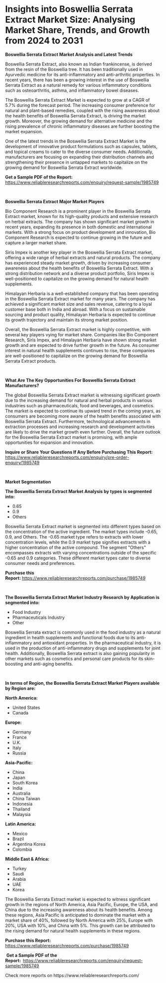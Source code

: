 <p><h1>Insights into Boswellia Serrata Extract Market Size: Analysing Market Share, Trends, and Growth from 2024 to 2031</h1></p><p><strong>Boswellia Serrata Extract Market Analysis and Latest Trends</strong></p>
<p><p>Boswellia Serrata Extract, also known as Indian frankincense, is derived from the resin of the Boswellia tree. It has been traditionally used in Ayurvedic medicine for its anti-inflammatory and anti-arthritic properties. In recent years, there has been a growing interest in the use of Boswellia Serrata Extract as a natural remedy for various inflammatory conditions such as osteoarthritis, asthma, and inflammatory bowel diseases.</p><p>The Boswellia Serrata Extract Market is expected to grow at a CAGR of 5.7% during the forecast period. The increasing consumer preference for natural and plant-based remedies, coupled with the rising awareness about the health benefits of Boswellia Serrata Extract, is driving the market growth. Moreover, the growing demand for alternative medicine and the rising prevalence of chronic inflammatory diseases are further boosting the market expansion.</p><p>One of the latest trends in the Boswellia Serrata Extract Market is the development of innovative product formulations such as capsules, tablets, and topical creams to cater to the diverse consumer needs. Additionally, manufacturers are focusing on expanding their distribution channels and strengthening their presence in untapped markets to capitalize on the growing demand for Boswellia Serrata Extract worldwide.</p></p>
<p><strong>Get a Sample PDF of the Report:&nbsp;</strong> <a href="https://www.reliableresearchreports.com/enquiry/request-sample/1985749">https://www.reliableresearchreports.com/enquiry/request-sample/1985749</a></p>
<p>&nbsp;</p>
<p><strong>Boswellia Serrata Extract Major Market Players</strong></p>
<p><p>Bio Component Research is a prominent player in the Boswellia Serrata Extract market, known for its high-quality products and extensive research on herbal extracts. The company has shown significant market growth in recent years, expanding its presence in both domestic and international markets. With a strong focus on product development and innovation, Bio Component Research is expected to continue growing in the future and capture a larger market share.</p><p>Siris Impex is another key player in the Boswellia Serrata Extract market, offering a wide range of herbal extracts and natural products. The company has experienced steady market growth, driven by increasing consumer awareness about the health benefits of Boswellia Serrata Extract. With a strong distribution network and a diverse product portfolio, Siris Impex is well-positioned to capitalize on the growing demand for natural health supplements.</p><p>Himalayan Herbaria is a well-established company that has been operating in the Boswellia Serrata Extract market for many years. The company has achieved a significant market size and sales revenue, catering to a loyal customer base both in India and abroad. With a focus on sustainable sourcing and product quality, Himalayan Herbaria is expected to continue its growth trajectory and maintain its strong market position.</p><p>Overall, the Boswellia Serrata Extract market is highly competitive, with several key players vying for market share. Companies like Bio Component Research, Siris Impex, and Himalayan Herbaria have shown strong market growth and are expected to drive further growth in the future. As consumer interest in natural health supplements continues to rise, these companies are well-positioned to capitalize on the growing demand for Boswellia Serrata Extract products.</p></p>
<p>&nbsp;</p>
<p><strong>What Are The Key Opportunities For Boswellia Serrata Extract Manufacturers?</strong></p>
<p><p>The global Boswellia Serrata Extract market is witnessing significant growth due to the increasing demand for natural and herbal products in various industries such as pharmaceuticals, food and beverages, and cosmetics. The market is expected to continue its upward trend in the coming years, as consumers are becoming more aware of the health benefits associated with Boswellia Serrata Extract. Furthermore, technological advancements in extraction processes and increasing research and development activities are likely to drive the market growth even further. Overall, the future outlook for the Boswellia Serrata Extract market is promising, with ample opportunities for expansion and innovation.</p></p>
<p><strong>Inquire or Share Your Questions If Any Before Purchasing This Report:</strong> <a href="https://www.reliableresearchreports.com/enquiry/pre-order-enquiry/1985749">https://www.reliableresearchreports.com/enquiry/pre-order-enquiry/1985749</a></p>
<p>&nbsp;</p>
<p><strong>Market Segmentation</strong></p>
<p><strong>The Boswellia Serrata Extract Market Analysis by types is segmented into:</strong></p>
<p><ul><li>0.65</li><li>0.9</li><li>Others</li></ul></p>
<p><p>Boswellia Serrata Extract market is segmented into different types based on the concentration of the active ingredient. The market types include -0.65, 0.9, and Others. The -0.65 market type refers to extracts with lower concentration levels, while the 0.9 market type signifies extracts with a higher concentration of the active compound. The segment "Others" encompasses extracts with varying concentrations outside of the specific -0.65 and 0.9 categories. These different market types cater to diverse consumer needs and preferences.</p></p>
<p><strong>Purchase this Report:&nbsp;</strong><a href="https://www.reliableresearchreports.com/purchase/1985749">https://www.reliableresearchreports.com/purchase/1985749</a></p>
<p>&nbsp;</p>
<p><strong>The Boswellia Serrata Extract Market Industry Research by Application is segmented into:</strong></p>
<p><ul><li>Food Industry</li><li>Pharmaceuticals Industry</li><li>Other</li></ul></p>
<p><p>Boswellia Serrata extract is commonly used in the food industry as a natural ingredient in health supplements and functional foods due to its anti-inflammatory and antioxidant properties. In the pharmaceutical industry, it is used in the production of anti-inflammatory drugs and supplements for joint health. Additionally, Boswellia Serrata extract is also gaining popularity in other markets such as cosmetics and personal care products for its skin-boosting and anti-aging benefits.</p></p>
<p>&nbsp;</p>
<p><strong>In terms of Region, the Boswellia Serrata Extract Market Players available by Region are:</strong></p>
<p>
    <p> <strong> North America: </strong>
        <ul>
            <li>United States</li>
            <li>Canada</li>
        </ul>
        </p> 
    <p> <strong> Europe: </strong>
        <ul>
            <li>Germany</li>
            <li>France</li>
            <li>U.K.</li>
            <li>Italy</li>
            <li>Russia</li>
        </ul>
        </p> 
    <p> <strong> Asia-Pacific: </strong>
        <ul>
            <li>China</li>
            <li>Japan</li>
            <li>South Korea</li>
            <li>India</li>
            <li>Australia</li>
            <li>China Taiwan</li>
            <li>Indonesia</li>
            <li>Thailand</li>
            <li>Malaysia</li>
        </ul>
        </p> 
    <p> <strong> Latin America: </strong>
        <ul>
            <li>Mexico</li>
            <li>Brazil</li>
            <li>Argentina Korea</li>
            <li>Colombia</li>
        </ul>
        </p> 
    <p> <strong> Middle East & Africa: </strong>
        <ul>
            <li>Turkey</li>
            <li>Saudi</li>
            <li>Arabia</li>
            <li>UAE</li>
            <li>Korea</li>
        </ul>
    </p>
    </p>
<p><p>The Boswellia Serrata Extract market is expected to witness significant growth in the regions of North America, Asia Pacific, Europe, the USA, and China due to the increasing awareness about its health benefits. Among these regions, Asia Pacific is anticipated to dominate the market with a market share of 40%, followed by North America with 25%, Europe with 20%, USA with 10%, and China with 5%. This growth can be attributed to the rising demand for natural health supplements in these regions.</p></p>
<p><strong>Purchase this Report: </strong><a href="https://www.reliableresearchreports.com/purchase/1985749">https://www.reliableresearchreports.com/purchase/1985749</a></p>
<p>&nbsp;<strong>Get a Sample PDF of the Report:&nbsp;&nbsp;</strong><a href="https://www.reliableresearchreports.com/enquiry/request-sample/1985749">https://www.reliableresearchreports.com/enquiry/request-sample/1985749</a></p>
<p><strong></strong></p>
<p>Check more reports on https://www.reliableresearchreports.com/</p>